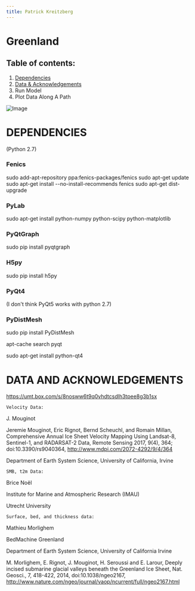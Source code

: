 ```yaml
---
title: Patrick Kreitzberg
---
```

# Greenland

## Table of contents:
1. [Dependencies](#dependencies)
2. [Data & Acknowledgements](#data)
3. Run Model
4. Plot Data Along A Path

![Image](http://www.patkreitzberg.com/gl.png)

<a name="dependencies"></a>
# DEPENDENCIES

(Python 2.7)

### Fenics
<p>
sudo add-apt-repository ppa:fenics-packages/fenics
sudo apt-get update
sudo apt-get install --no-install-recommends fenics
sudo apt-get dist-upgrade
</p>

### PyLab

sudo apt-get install python-numpy python-scipy python-matplotlib

### PyQtGraph

sudo pip install pyqtgraph

### H5py

sudo pip install h5py

### PyQt4  
(I don't think PyQt5 works with python 2.7)
    
### PyDistMesh
sudo pip install PyDistMesh

apt-cache search pyqt

sudo apt-get install python-qt4

<a name="data"></a>
# DATA AND ACKNOWLEDGEMENTS

https://umt.box.com/s/8nosww6t9q0vhdtcsdlh3tpee8g3b1sx

    Velocity Data:

J. Mouginot

Jeremie Mouginot, Eric Rignot, Bernd Scheuchl, and Romain Millan, Comprehensive Annual Ice Sheet Velocity Mapping Using Landsat-8, Sentinel-1, and RADARSAT-2 Data, Remote Sensing  2017, 9(4), 364; doi:10.3390/rs9040364, http://www.mdpi.com/2072-4292/9/4/364

Department of Earth System Science, University of California, Irvine

    SMB, t2m Data:

Brice Noël

Institute for Marine and Atmospheric Research (IMAU)

Utrecht University

    Surface, bed, and thickness data:

Mathieu Morlighem

BedMachine Greenland

Department of Earth System Science, University of California Irvine

M. Morlighem, E. Rignot, J. Mouginot, H. Seroussi and E. Larour, Deeply incised submarine glacial valleys beneath the Greenland Ice Sheet, Nat. Geosci., 7, 418-422, 2014, doi:10.1038/ngeo2167, http://www.nature.com/ngeo/journal/vaop/ncurrent/full/ngeo2167.html


